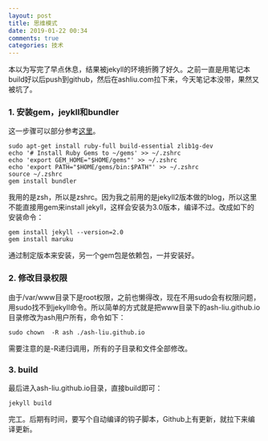 ```yaml
---
layout: post
title: 思维模式
date: 2019-01-22 00:34
comments: true
categories: 技术
---
```


本以为写完了早点休息，结果被jekyll的环境折腾了好久。之前一直是用笔记本build好以后push到github，然后在ashliu.com拉下来，今天笔记本没带，果然又被坑了。

### 1. 安装gem，jeykll和bundler
这一步骤可以部分参考[这里](https://jekyllrb.com/docs/installation/ubuntu/)。
	
	sudo apt-get install ruby-full build-essential zlib1g-dev
	echo '# Install Ruby Gems to ~/gems' >> ~/.zshrc
	echo 'export GEM_HOME="$HOME/gems"' >> ~/.zshrc
	echo 'export PATH="$HOME/gems/bin:$PATH"' >> ~/.zshrc
	source ~/.zshrc
	gem install bundler

我用的是zsh，所以是zshrc。因为我之前用的是jekyll2版本做的blog，所以这里不能直接用gem来install jekyll，这样会安装为3.0版本，编译不过。改成如下的安装命令：
	
	gem install jekyll --version=2.0
	gem install maruku

通过制定版本来安装，另一个gem包是依赖包，一并安装好。

### 2. 修改目录权限
由于/var/www目录下是root权限，之前也懒得改，现在不用sudo会有权限问题，用sudo找不到jekyll命令。所以简单的方式就是把www目录下的ash-liu.github.io目录修改为ash用户所有，命令如下：
	
	sudo chown  -R ash ./ash-liu.github.io

需要注意的是-R递归调用，所有的子目录和文件全部修改。

### 3. build
最后进入ash-liu.github.io目录，直接build即可：
	
	jekyll build

完工。后期有时间，要写个自动编译的钩子脚本，Github上有更新，就拉下来编译更新。